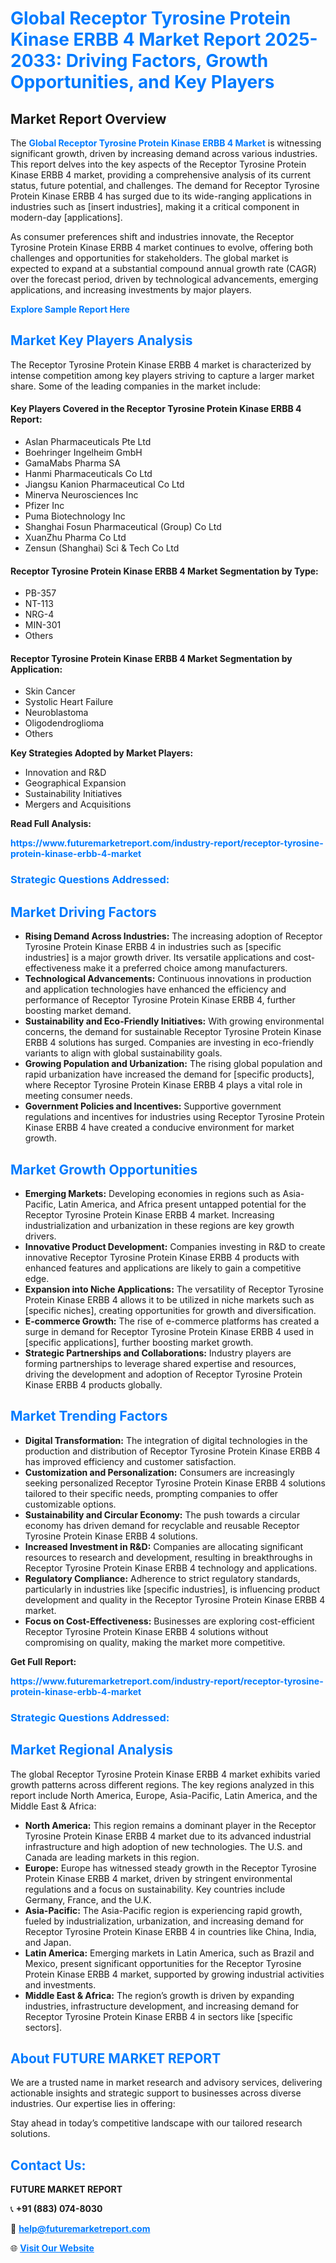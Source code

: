 <h1 style="color: #007BFF;">Global Receptor Tyrosine Protein Kinase ERBB 4 Market Report 2025-2033: Driving Factors, Growth Opportunities, and Key Players</h1>

<section id="overview">
<h2>Market Report Overview</h2>
<p>The <a href="https://www.futuremarketreport.com/industry-report/receptor-tyrosine-protein-kinase-erbb-4-market" style="color: #007BFF; text-decoration: none;"><strong>Global Receptor Tyrosine Protein Kinase ERBB 4 Market</strong></a> is witnessing significant growth, driven by increasing demand across various industries. This report delves into the key aspects of the Receptor Tyrosine Protein Kinase ERBB 4 market, providing a comprehensive analysis of its current status, future potential, and challenges. The demand for Receptor Tyrosine Protein Kinase ERBB 4 has surged due to its wide-ranging applications in industries such as [insert industries], making it a critical component in modern-day [applications].</p>
<p>As consumer preferences shift and industries innovate, the Receptor Tyrosine Protein Kinase ERBB 4 market continues to evolve, offering both challenges and opportunities for stakeholders. The global market is expected to expand at a substantial compound annual growth rate (CAGR) over the forecast period, driven by technological advancements, emerging applications, and increasing investments by major players.</p>
</section>

<section id="overview">
<p><a href="https://www.futuremarketreport.com/request-sample/reportId=52976" style="color: #007BFF; text-decoration: none;"><strong>Explore Sample Report Here</strong></a></p>
</section>

<section id="key-players">
<h2 style="color: #007BFF;">Market Key Players Analysis</h2>
<p>The Receptor Tyrosine Protein Kinase ERBB 4 market is characterized by intense competition among key players striving to capture a larger market share. Some of the leading companies in the market include:</p>
<h4>Key Players Covered in the Receptor Tyrosine Protein Kinase ERBB 4 Report:</h4>
<ul><li>Aslan Pharmaceuticals Pte Ltd</li><li>Boehringer Ingelheim GmbH</li><li>GamaMabs Pharma SA</li><li>Hanmi Pharmaceuticals Co Ltd</li><li>Jiangsu Kanion Pharmaceutical Co Ltd</li><li>Minerva Neurosciences Inc</li><li>Pfizer Inc</li><li>Puma Biotechnology Inc</li><li>Shanghai Fosun Pharmaceutical (Group) Co Ltd</li><li>XuanZhu Pharma Co Ltd</li><li>Zensun (Shanghai) Sci &amp; Tech Co Ltd</li></ul>
<h4>Receptor Tyrosine Protein Kinase ERBB 4 Market Segmentation by Type:</h4>
<ul><li>PB-357</li><li>NT-113</li><li>NRG-4</li><li>MIN-301</li><li>Others</li></ul>

<h4>Receptor Tyrosine Protein Kinase ERBB 4 Market Segmentation by Application:</h4>
<ul><li>Skin Cancer</li><li>Systolic Heart Failure</li><li>Neuroblastoma</li><li>Oligodendroglioma</li><li>Others</li></ul>
<p><strong>Key Strategies Adopted by Market Players:</strong></p>
<ul>
<li>Innovation and R&D</li>
<li>Geographical Expansion</li>
<li>Sustainability Initiatives</li>
<li>Mergers and Acquisitions</li>
</ul>
</section>

<section>
<p><strong>Read Full Analysis: </strong></p><a href="https://www.futuremarketreport.com/industry-report/receptor-tyrosine-protein-kinase-erbb-4-market" style="color: #007BFF; text-decoration: none;"><strong>https://www.futuremarketreport.com/industry-report/receptor-tyrosine-protein-kinase-erbb-4-market</strong></a>
<h3 style="color: #007BFF;">Strategic Questions Addressed:</h3>
</section>

<section id="driving-factors">
<h2 style="color: #007BFF;">Market Driving Factors</h2>
<ul>
<li><strong>Rising Demand Across Industries:</strong> The increasing adoption of Receptor Tyrosine Protein Kinase ERBB 4 in industries such as [specific industries] is a major growth driver. Its versatile applications and cost-effectiveness make it a preferred choice among manufacturers.</li>
<li><strong>Technological Advancements:</strong> Continuous innovations in production and application technologies have enhanced the efficiency and performance of Receptor Tyrosine Protein Kinase ERBB 4, further boosting market demand.</li>
<li><strong>Sustainability and Eco-Friendly Initiatives:</strong> With growing environmental concerns, the demand for sustainable Receptor Tyrosine Protein Kinase ERBB 4 solutions has surged. Companies are investing in eco-friendly variants to align with global sustainability goals.</li>
<li><strong>Growing Population and Urbanization:</strong> The rising global population and rapid urbanization have increased the demand for [specific products], where Receptor Tyrosine Protein Kinase ERBB 4 plays a vital role in meeting consumer needs.</li>
<li><strong>Government Policies and Incentives:</strong> Supportive government regulations and incentives for industries using Receptor Tyrosine Protein Kinase ERBB 4 have created a conducive environment for market growth.</li>
</ul>
</section>

<section id="growth-opportunities">
<h2 style="color: #007BFF;">Market Growth Opportunities</h2>
<ul>
<li><strong>Emerging Markets:</strong> Developing economies in regions such as Asia-Pacific, Latin America, and Africa present untapped potential for the Receptor Tyrosine Protein Kinase ERBB 4 market. Increasing industrialization and urbanization in these regions are key growth drivers.</li>
<li><strong>Innovative Product Development:</strong> Companies investing in R&D to create innovative Receptor Tyrosine Protein Kinase ERBB 4 products with enhanced features and applications are likely to gain a competitive edge.</li>
<li><strong>Expansion into Niche Applications:</strong> The versatility of Receptor Tyrosine Protein Kinase ERBB 4 allows it to be utilized in niche markets such as [specific niches], creating opportunities for growth and diversification.</li>
<li><strong>E-commerce Growth:</strong> The rise of e-commerce platforms has created a surge in demand for Receptor Tyrosine Protein Kinase ERBB 4 used in [specific applications], further boosting market growth.</li>
<li><strong>Strategic Partnerships and Collaborations:</strong> Industry players are forming partnerships to leverage shared expertise and resources, driving the development and adoption of Receptor Tyrosine Protein Kinase ERBB 4 products globally.</li>
</ul>
</section>

<section id="trending-factors">
<h2 style="color: #007BFF;">Market Trending Factors</h2>
<ul>
<li><strong>Digital Transformation:</strong> The integration of digital technologies in the production and distribution of Receptor Tyrosine Protein Kinase ERBB 4 has improved efficiency and customer satisfaction.</li>
<li><strong>Customization and Personalization:</strong> Consumers are increasingly seeking personalized Receptor Tyrosine Protein Kinase ERBB 4 solutions tailored to their specific needs, prompting companies to offer customizable options.</li>
<li><strong>Sustainability and Circular Economy:</strong> The push towards a circular economy has driven demand for recyclable and reusable Receptor Tyrosine Protein Kinase ERBB 4 solutions.</li>
<li><strong>Increased Investment in R&D:</strong> Companies are allocating significant resources to research and development, resulting in breakthroughs in Receptor Tyrosine Protein Kinase ERBB 4 technology and applications.</li>
<li><strong>Regulatory Compliance:</strong> Adherence to strict regulatory standards, particularly in industries like [specific industries], is influencing product development and quality in the Receptor Tyrosine Protein Kinase ERBB 4 market.</li>
<li><strong>Focus on Cost-Effectiveness:</strong> Businesses are exploring cost-efficient Receptor Tyrosine Protein Kinase ERBB 4 solutions without compromising on quality, making the market more competitive.</li>
</ul>
</section>

<section>
<p><strong>Get Full Report: </strong></p><a href="https://www.futuremarketreport.com/industry-report/receptor-tyrosine-protein-kinase-erbb-4-market" style="color: #007BFF; text-decoration: none;"><strong>https://www.futuremarketreport.com/industry-report/receptor-tyrosine-protein-kinase-erbb-4-market</strong></a>
<h3 style="color: #007BFF;">Strategic Questions Addressed:</h3>
</section>


<section id="regional-analysis">
<h2 style="color: #007BFF;">Market Regional Analysis</h2>
<p>The global Receptor Tyrosine Protein Kinase ERBB 4 market exhibits varied growth patterns across different regions. The key regions analyzed in this report include North America, Europe, Asia-Pacific, Latin America, and the Middle East & Africa:</p>
<ul>
<li><strong>North America:</strong> This region remains a dominant player in the Receptor Tyrosine Protein Kinase ERBB 4 market due to its advanced industrial infrastructure and high adoption of new technologies. The U.S. and Canada are leading markets in this region.</li>
<li><strong>Europe:</strong> Europe has witnessed steady growth in the Receptor Tyrosine Protein Kinase ERBB 4 market, driven by stringent environmental regulations and a focus on sustainability. Key countries include Germany, France, and the U.K.</li>
<li><strong>Asia-Pacific:</strong> The Asia-Pacific region is experiencing rapid growth, fueled by industrialization, urbanization, and increasing demand for Receptor Tyrosine Protein Kinase ERBB 4 in countries like China, India, and Japan.</li>
<li><strong>Latin America:</strong> Emerging markets in Latin America, such as Brazil and Mexico, present significant opportunities for the Receptor Tyrosine Protein Kinase ERBB 4 market, supported by growing industrial activities and investments.</li>
<li><strong>Middle East & Africa:</strong> The region’s growth is driven by expanding industries, infrastructure development, and increasing demand for Receptor Tyrosine Protein Kinase ERBB 4 in sectors like [specific sectors].</li>
</ul>
</section>

<footer>
<h2 style="color: #007BFF;">About FUTURE MARKET REPORT</h2>
<p>We are a trusted name in market research and advisory services, delivering actionable insights and strategic support to businesses across diverse industries. Our expertise lies in offering:</p>

<p>Stay ahead in today’s competitive landscape with our tailored research solutions.</p>

<h2 style="color: #007BFF;">Contact Us:</h2>
<p><strong>FUTURE MARKET REPORT</strong></p>
<p>📞 <strong>+91 (883) 074-8030</strong></p>
<p>📧 <strong><a href="mailto:help@futuremarketreport.com" style="color: #007BFF;">help@futuremarketreport.com</a></strong></p>
<p>🌐 <strong><a href="https://www.futuremarketreport.com/" style="color: #007BFF;">Visit Our Website</a></strong></p>
</footer>